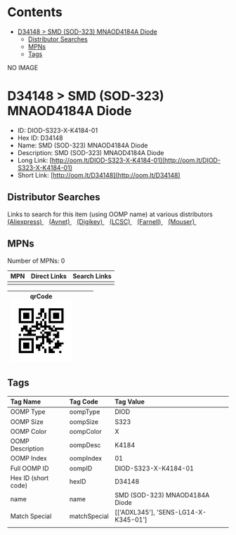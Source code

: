 



Contents
========

* [D34148 > SMD (SOD-323) MNAOD4184A Diode](#d34148--smd-sod-323-mnaod4184a-diode)
	* [Distributor Searches](#distributor-searches)
	* [MPNs](#mpns)
	* [Tags](#tags)
  
NO IMAGE  
# D34148 > SMD (SOD-323) MNAOD4184A Diode

- ID: DIOD-S323-X-K4184-01
- Hex ID: D34148
- Name: SMD (SOD-323) MNAOD4184A Diode
- Description: SMD (SOD-323) MNAOD4184A Diode
- Long Link: [http://oom.lt/DIOD-S323-X-K4184-01](http://oom.lt/DIOD-S323-X-K4184-01)
- Short Link: [http://oom.lt/D34148](http://oom.lt/D34148)

## Distributor Searches
  
Links to search for this item (using OOMP name) at various distributors  
[(Aliexpress) ](https://www.aliexpress.com/wholesale?SearchText=1117SMD+SOD-323+MNAOD4184A+Diode)&nbsp;&nbsp;&nbsp;[(Avnet) ](https://www.avnet.com/shop/us/search/SMD+SOD-323+MNAOD4184A+Diode)&nbsp;&nbsp;&nbsp;[(Digikey) ](https://www.digikey.co.uk/en/products/result?s=SMD+SOD-323+MNAOD4184A+Diode)&nbsp;&nbsp;&nbsp;[(LCSC) ](https://www.lcsc.com/search?q=SMD+SOD-323+MNAOD4184A+Diode)&nbsp;&nbsp;&nbsp;[(Farnell) ](https://uk.farnell.com/search?st=SMD+SOD-323+MNAOD4184A+Diode)&nbsp;&nbsp;&nbsp;[(Mouser) ](https://www.mouser.com/c/?q=SMD+SOD-323+MNAOD4184A+Diode)&nbsp;&nbsp;&nbsp;
## MPNs
  
Number of MPNs: 0  

|MPN|Direct Links|Search Links|
| :--- | :--- | :--- |
||||
  

|qrCode<br>[![](https://raw.githubusercontent.com/oomlout/oomlout_OOMP_parts_V2/main/DIOD/S323/X/K4184/01/qrCode_140.png)](https://github.com/oomlout/oomlout_OOMP_parts_V2/tree/main/DIOD/S323/X/K4184/01/qrCode.png)||||
| :---: | :---: | :---: | :---: |

## Tags
  

|Tag Name|Tag Code|Tag Value|
| :--- | :--- | :--- |
|OOMP Type|oompType|DIOD|
|OOMP Size|oompSize|S323|
|OOMP Color|oompColor|X|
|OOMP Description|oompDesc|K4184|
|OOMP Index|oompIndex|01|
|Full OOMP ID|oompID|DIOD-S323-X-K4184-01|
|Hex ID (short code)|hexID|D34148|
|name|name|SMD (SOD-323) MNAOD4184A Diode|
|Match Special|matchSpecial|[['ADXL345'], 'SENS-LG14-X-K345-01']|
||||
